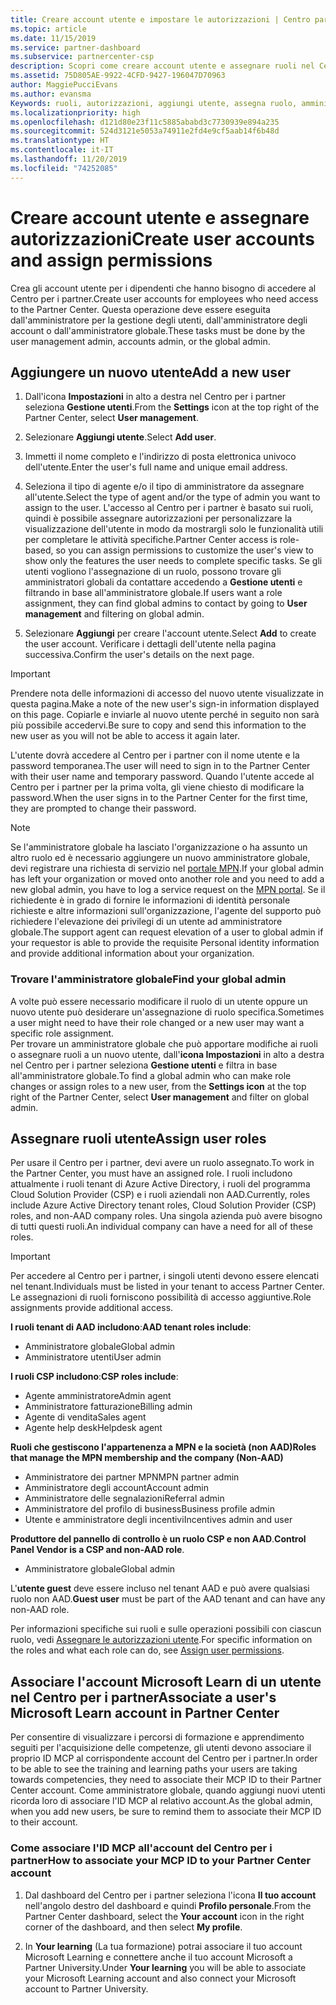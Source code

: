 ```yaml
---
title: Creare account utente e impostare le autorizzazioni | Centro partner
ms.topic: article
ms.date: 11/15/2019
ms.service: partner-dashboard
ms.subservice: partnercenter-csp
description: Scopri come creare account utente e assegnare ruoli nel Centro per i partner per ciascun dipendente che necessita dell'accesso. Gli utenti con privilegi di amministratore diversi possono eseguire questa operazione.
ms.assetid: 75D805AE-9922-4CFD-9427-196047D70963
author: MaggiePucciEvans
ms.author: evansma
Keywords: ruoli, autorizzazioni, aggiungi utente, assegna ruolo, amministratore, agente,
ms.localizationpriority: high
ms.openlocfilehash: d121d80e23f11c5885ababd3c7730939e894a235
ms.sourcegitcommit: 524d3121e5053a74911e2fd4e9cf5aab14f6b48d
ms.translationtype: HT
ms.contentlocale: it-IT
ms.lasthandoff: 11/20/2019
ms.locfileid: "74252085"
---
```

# <a name="create-user-accounts-and-assign-permissions"></a><span data-ttu-id="c5f46-105">Creare account utente e assegnare autorizzazioni</span><span class="sxs-lookup"><span data-stu-id="c5f46-105">Create user accounts and assign permissions</span></span>

<span data-ttu-id="c5f46-106">Crea gli account utente per i dipendenti che hanno bisogno di accedere al Centro per i partner.</span><span class="sxs-lookup"><span data-stu-id="c5f46-106">Create user accounts for employees who need access to the Partner Center.</span></span> <span data-ttu-id="c5f46-107">Questa operazione deve essere eseguita dall'amministratore per la gestione degli utenti, dall'amministratore degli account o dall'amministratore globale.</span><span class="sxs-lookup"><span data-stu-id="c5f46-107">These tasks must be done by the user management admin, accounts admin, or the global admin.</span></span> 


## <a name="add-a-new-user"></a><span data-ttu-id="c5f46-108">Aggiungere un nuovo utente</span><span class="sxs-lookup"><span data-stu-id="c5f46-108">Add a new user</span></span>

1. <span data-ttu-id="c5f46-109">Dall'icona **Impostazioni** in alto a destra nel Centro per i partner seleziona **Gestione utenti**.</span><span class="sxs-lookup"><span data-stu-id="c5f46-109">From the **Settings** icon at the top right of the Partner Center, select **User management**.</span></span>

2.  <span data-ttu-id="c5f46-110">Selezionare **Aggiungi utente**.</span><span class="sxs-lookup"><span data-stu-id="c5f46-110">Select **Add user**.</span></span>

3.  <span data-ttu-id="c5f46-111">Immetti il nome completo e l'indirizzo di posta elettronica univoco dell'utente.</span><span class="sxs-lookup"><span data-stu-id="c5f46-111">Enter the user's full name and unique email address.</span></span>

4.  <span data-ttu-id="c5f46-112">Seleziona il tipo di agente e/o il tipo di amministratore da assegnare all'utente.</span><span class="sxs-lookup"><span data-stu-id="c5f46-112">Select the type of agent and/or the type of admin you want to assign to the user.</span></span> <span data-ttu-id="c5f46-113">L'accesso al Centro per i partner è basato sui ruoli, quindi è possibile assegnare autorizzazioni per personalizzare la visualizzazione dell'utente in modo da mostrargli solo le funzionalità utili per completare le attività specifiche.</span><span class="sxs-lookup"><span data-stu-id="c5f46-113">Partner Center access is role-based, so you can assign permissions to customize the user's view to show only the features the user needs to complete specific tasks.</span></span>  <span data-ttu-id="c5f46-114">Se gli utenti vogliono l'assegnazione di un ruolo, possono trovare gli amministratori globali da contattare accedendo a **Gestione utenti** e filtrando in base all'amministratore globale.</span><span class="sxs-lookup"><span data-stu-id="c5f46-114">If users want a role assignment, they can find global admins to contact by going to **User management** and filtering on global admin.</span></span>

5.  <span data-ttu-id="c5f46-115">Selezionare **Aggiungi** per creare l'account utente.</span><span class="sxs-lookup"><span data-stu-id="c5f46-115">Select **Add** to create the user account.</span></span> <span data-ttu-id="c5f46-116">Verificare i dettagli dell'utente nella pagina successiva.</span><span class="sxs-lookup"><span data-stu-id="c5f46-116">Confirm the user's details on the next page.</span></span>

> [!IMPORTANT]  
> <span data-ttu-id="c5f46-117">Prendere nota delle informazioni di accesso del nuovo utente visualizzate in questa pagina.</span><span class="sxs-lookup"><span data-stu-id="c5f46-117">Make a note of the new user's sign-in information displayed on this page.</span></span> <span data-ttu-id="c5f46-118">Copiarle e inviarle al nuovo utente perché in seguito non sarà più possibile accedervi.</span><span class="sxs-lookup"><span data-stu-id="c5f46-118">Be sure to copy and send this information to the new user as you will not be able to access it again later.</span></span> 

<span data-ttu-id="c5f46-119">L'utente dovrà accedere al Centro per i partner con il nome utente e la password temporanea.</span><span class="sxs-lookup"><span data-stu-id="c5f46-119">The user will need to sign in to the Partner Center with their user name and temporary password.</span></span> <span data-ttu-id="c5f46-120">Quando l'utente accede al Centro per i partner per la prima volta, gli viene chiesto di modificare la password.</span><span class="sxs-lookup"><span data-stu-id="c5f46-120">When the user signs in to the Partner Center for the first time, they are prompted to change their password.</span></span> 

> [!NOTE]  
>  <span data-ttu-id="c5f46-121">Se l'amministratore globale ha lasciato l'organizzazione o ha assunto un altro ruolo ed è necessario aggiungere un nuovo amministratore globale, devi registrare una richiesta di servizio nel [portale MPN](https://partner.microsoft.com/support).</span><span class="sxs-lookup"><span data-stu-id="c5f46-121">If your global admin has left your organization or moved onto another role and you need to add a new global admin, you have to log a service request on the [MPN portal](https://partner.microsoft.com/support).</span></span> <span data-ttu-id="c5f46-122">Se il richiedente è in grado di fornire le informazioni di identità personale richieste e altre informazioni sull'organizzazione, l'agente del supporto può richiedere l'elevazione dei privilegi di un utente ad amministratore globale.</span><span class="sxs-lookup"><span data-stu-id="c5f46-122">The support agent can request elevation of a user to global admin if your requestor is able to provide the requisite Personal identity information and provide additional information about your organization.</span></span>

### <a name="find-your-global-admin"></a><span data-ttu-id="c5f46-123">Trovare l'amministratore globale</span><span class="sxs-lookup"><span data-stu-id="c5f46-123">Find your global admin</span></span>

<span data-ttu-id="c5f46-124">A volte può essere necessario modificare il ruolo di un utente oppure un nuovo utente può desiderare un'assegnazione di ruolo specifica.</span><span class="sxs-lookup"><span data-stu-id="c5f46-124">Sometimes a user might need to have their role changed or a new user may want a specific role assignment.</span></span>  
<span data-ttu-id="c5f46-125">Per trovare un amministratore globale che può apportare modifiche ai ruoli o assegnare ruoli a un nuovo utente, dall'**icona Impostazioni** in alto a destra nel Centro per i partner seleziona **Gestione utenti** e filtra in base all'amministratore globale.</span><span class="sxs-lookup"><span data-stu-id="c5f46-125">To find a global admin who can make role changes or assign roles to a new user, from the **Settings icon** at the top right of the Partner Center, select **User management** and filter on global admin.</span></span> 

## <a name="assign-user-roles"></a><span data-ttu-id="c5f46-126">Assegnare ruoli utente</span><span class="sxs-lookup"><span data-stu-id="c5f46-126">Assign user roles</span></span>

<span data-ttu-id="c5f46-127">Per usare il Centro per i partner, devi avere un ruolo assegnato.</span><span class="sxs-lookup"><span data-stu-id="c5f46-127">To work in the Partner Center, you must have an assigned role.</span></span>  <span data-ttu-id="c5f46-128">I ruoli includono attualmente i ruoli tenant di Azure Active Directory, i ruoli del programma Cloud Solution Provider (CSP) e i ruoli aziendali non AAD.</span><span class="sxs-lookup"><span data-stu-id="c5f46-128">Currently, roles include Azure Active Directory tenant roles, Cloud Solution Provider (CSP) roles, and non-AAD company roles.</span></span> <span data-ttu-id="c5f46-129">Una singola azienda può avere bisogno di tutti questi ruoli.</span><span class="sxs-lookup"><span data-stu-id="c5f46-129">An individual company can have a need for all of these roles.</span></span>

>[!Important]
><span data-ttu-id="c5f46-130">Per accedere al Centro per i partner, i singoli utenti devono essere elencati nel tenant.</span><span class="sxs-lookup"><span data-stu-id="c5f46-130">Individuals must be listed in your tenant to access Partner Center.</span></span> <span data-ttu-id="c5f46-131">Le assegnazioni di ruoli forniscono possibilità di accesso aggiuntive.</span><span class="sxs-lookup"><span data-stu-id="c5f46-131">Role assignments provide additional access.</span></span>


<span data-ttu-id="c5f46-132">**I ruoli tenant di AAD includono**:</span><span class="sxs-lookup"><span data-stu-id="c5f46-132">**AAD tenant roles include**:</span></span>
- <span data-ttu-id="c5f46-133">Amministratore globale</span><span class="sxs-lookup"><span data-stu-id="c5f46-133">Global admin</span></span>
- <span data-ttu-id="c5f46-134">Amministratore utenti</span><span class="sxs-lookup"><span data-stu-id="c5f46-134">User admin</span></span>

<span data-ttu-id="c5f46-135">**I ruoli CSP includono**:</span><span class="sxs-lookup"><span data-stu-id="c5f46-135">**CSP roles include**:</span></span>
- <span data-ttu-id="c5f46-136">Agente amministratore</span><span class="sxs-lookup"><span data-stu-id="c5f46-136">Admin agent</span></span>
- <span data-ttu-id="c5f46-137">Amministratore fatturazione</span><span class="sxs-lookup"><span data-stu-id="c5f46-137">Billing admin</span></span>
- <span data-ttu-id="c5f46-138">Agente di vendita</span><span class="sxs-lookup"><span data-stu-id="c5f46-138">Sales agent</span></span>
- <span data-ttu-id="c5f46-139">Agente help desk</span><span class="sxs-lookup"><span data-stu-id="c5f46-139">Helpdesk agent</span></span>

<span data-ttu-id="c5f46-140">**Ruoli che gestiscono l'appartenenza a MPN e la società (non AAD)**</span><span class="sxs-lookup"><span data-stu-id="c5f46-140">**Roles that manage the MPN membership and the company (Non-AAD)**</span></span>
- <span data-ttu-id="c5f46-141">Amministratore dei partner MPN</span><span class="sxs-lookup"><span data-stu-id="c5f46-141">MPN partner admin</span></span>
- <span data-ttu-id="c5f46-142">Amministratore degli account</span><span class="sxs-lookup"><span data-stu-id="c5f46-142">Account admin</span></span>
- <span data-ttu-id="c5f46-143">Amministratore delle segnalazioni</span><span class="sxs-lookup"><span data-stu-id="c5f46-143">Referral admin</span></span>
- <span data-ttu-id="c5f46-144">Amministratore del profilo di business</span><span class="sxs-lookup"><span data-stu-id="c5f46-144">Business profile admin</span></span>
- <span data-ttu-id="c5f46-145">Utente e amministratore degli incentivi</span><span class="sxs-lookup"><span data-stu-id="c5f46-145">Incentives admin and user</span></span>

<span data-ttu-id="c5f46-146">**Produttore del pannello di controllo è un ruolo CSP e non AAD**.</span><span class="sxs-lookup"><span data-stu-id="c5f46-146">**Control Panel Vendor is a CSP and non-AAD role**.</span></span>
- <span data-ttu-id="c5f46-147">Amministratore globale</span><span class="sxs-lookup"><span data-stu-id="c5f46-147">Global admin</span></span>

<span data-ttu-id="c5f46-148">L'**utente guest** deve essere incluso nel tenant AAD e può avere qualsiasi ruolo non AAD.</span><span class="sxs-lookup"><span data-stu-id="c5f46-148">**Guest user** must be part of the AAD tenant and can have any non-AAD role.</span></span>

<span data-ttu-id="c5f46-149">Per informazioni specifiche sui ruoli e sulle operazioni possibili con ciascun ruolo, vedi [Assegnare le autorizzazioni utente](permissions-overview.md).</span><span class="sxs-lookup"><span data-stu-id="c5f46-149">For specific information on the roles and what each role can do, see [Assign user permissions](permissions-overview.md).</span></span>

## <a name="associate-a-users-microsoft-learn-account-in-partner-center"></a><span data-ttu-id="c5f46-150">Associare l'account Microsoft Learn di un utente nel Centro per i partner</span><span class="sxs-lookup"><span data-stu-id="c5f46-150">Associate a user's Microsoft Learn account in Partner Center</span></span>

<span data-ttu-id="c5f46-151">Per consentire di visualizzare i percorsi di formazione e apprendimento seguiti per l'acquisizione delle competenze, gli utenti devono associare il proprio ID MCP al corrispondente account del Centro per i partner.</span><span class="sxs-lookup"><span data-stu-id="c5f46-151">In order to be able to see the training and learning paths your users are taking towards competencies, they need to associate their MCP ID to their Partner Center account.</span></span> <span data-ttu-id="c5f46-152">Come amministratore globale, quando aggiungi nuovi utenti ricorda loro di associare l'ID MCP al relativo account.</span><span class="sxs-lookup"><span data-stu-id="c5f46-152">As the global admin, when you add new users, be sure to remind them to associate their MCP ID to their account.</span></span> 

### <a name="how-to-associate-your-mcp-id-to-your-partner-center-account"></a><span data-ttu-id="c5f46-153">Come associare l'ID MCP all'account del Centro per i partner</span><span class="sxs-lookup"><span data-stu-id="c5f46-153">How to associate your MCP ID to your Partner Center account</span></span>

1. <span data-ttu-id="c5f46-154">Dal dashboard del Centro per i partner seleziona l'icona **Il tuo account** nell'angolo destro del dashboard e quindi **Profilo personale**.</span><span class="sxs-lookup"><span data-stu-id="c5f46-154">From the Partner Center dashboard, select the **Your account** icon in the right corner of the dashboard, and then select **My profile**.</span></span>

2. <span data-ttu-id="c5f46-155">In **Your learning** (La tua formazione) potrai associare il tuo account Microsoft Learning e connettere anche il tuo account Microsoft a Partner University.</span><span class="sxs-lookup"><span data-stu-id="c5f46-155">Under **Your learning** you will be able to associate your Microsoft Learning account and also connect your Microsoft account to Partner University.</span></span>








